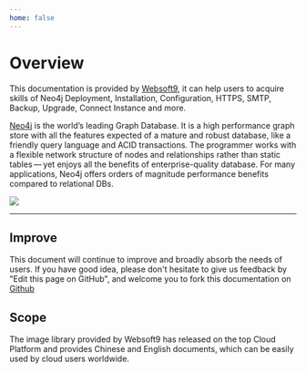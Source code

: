 ```yaml
---
home: false
---
```


# Overview

This documentation is provided by [Websoft9](https://www.websoft9.com/), it can help users to acquire skills of Neo4j Deployment, Installation, Configuration, HTTPS, SMTP, Backup, Upgrade, Connect Instance and more.

[Neo4j](https://neo4j.com/) is the world’s leading Graph Database. It is a high performance graph store with all the features expected of a mature and robust database, like a friendly query language and ACID transactions. The programmer works with a flexible network structure of nodes and relationships rather than static tables — yet enjoys all the benefits of enterprise-quality database. For many applications, Neo4j offers orders of magnitude performance benefits compared to relational DBs.

![](https://libs.websoft9.com/Websoft9/DocsPicture/en/neo4j/neo4j-console-websoft9.png)

---

## Improve

This document will continue to improve and broadly absorb the needs of users. If you have good idea, please don't hesitate to give us feedback by "Edit this page on GitHub", and welcome you to fork this documentation on [Github](https://github.com/Websoft9/ansible-neo4j)

## Scope

The image library provided by Websoft9 has released on the top Cloud Platform and provides Chinese and English documents, which can be easily used by cloud users worldwide.